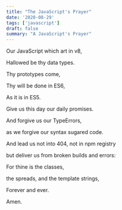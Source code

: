 ```yaml
---
title: "The JavaScript's Prayer"
date: '2020-08-29'
tags: ['javascript']
draft: false
summary: "A JavaScript's Prayer"
---
```


Our JavaScript which art in v8,

Hallowed be thy data types.

Thy prototypes come,

Thy will be done in ES6,

As it is in ES5.

Give us this day our daily promises.

And forgive us our TypeErrors,

as we forgive our syntax sugared code.

And lead us not into 404, not in npm registry

but deliver us from broken builds and errors:

For thine is the classes,

the spreads, and the template strings,

Forever and ever.

Amen.
